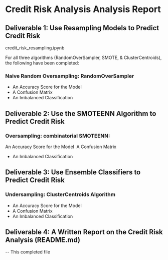# Credit Risk Analysis Analysis Report

## Deliverable 1: Use Resampling Models to Predict Credit Risk
credit_risk_resampling.ipynb

For all three algorithms (RandomOverSampler, SMOTE, & ClusterCentroids), the following have been completed:
### Naive Random Oversampling: RandomOverSampler

 - An Accuracy Score for the Model
![]()
 - A Confusion Matrix
![]()
 - An Imbalanced Classification
![]()
## Deliverable 2: Use the SMOTEENN Algorithm to Predict Credit Risk
### Oversampling: combinatorial SMOTEENN:
An Accuracy Score for the Model
![]()
A Confusion Matrix
![]()
 - An Imbalanced Classification
![]()
## Deliverable 3: Use Ensemble Classifiers to Predict Credit Risk
### Undersampling: ClusterCentroids Algorithm
- An Accuracy Score for the Model
- A Confusion Matrix
- An Imbalanced Classification
## Deliverable 4: A Written Report on the Credit Risk Analysis (README.md) 

 -- This completed file